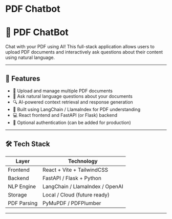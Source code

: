 # PDF Chatbot

# 📄 PDF ChatBot

Chat with your PDF using AI! This full-stack application allows users to upload PDF documents and interactively ask questions about their content using natural language.


---

## 🚀 Features

- 📂 Upload and manage multiple PDF documents
- 🤖 Ask natural language questions about your documents
- 🔍 AI-powered context retrieval and response generation
- 🧠 Built using LangChain / LlamaIndex for PDF understanding
- 💻 React frontend and FastAPI (or Flask) backend
- 🔐 Optional authentication (can be added for production)

---

## 🛠️ Tech Stack

| Layer       | Technology     |
|-------------|----------------|
| Frontend    | React + Vite + TailwindCSS |
| Backend     | FastAPI / Flask + Python |
| NLP Engine  | LangChain / LlamaIndex / OpenAI |
| Storage     | Local / Cloud (future ready) |
| PDF Parsing | PyMuPDF / PDFPlumber |

---

